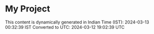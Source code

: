 # My Project

This content is dynamically generated in Indian Time (IST): 2024-03-13 00:32:39 IST
Converted to UTC: 2024-03-12 19:02:39 UTC

